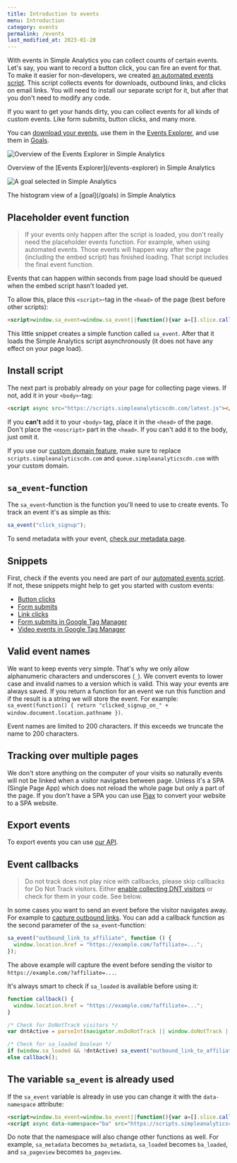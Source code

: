 ```yaml
---
title: Introduction to events
menu: Introduction
category: events
permalink: /events
last_modified_at: 2023-01-20
---
```


With events in Simple Analytics you can collect counts of certain events. Let's say, you want to record a button click, you can fire an event for that. To make it easier for non-developers, we created [an automated events script](/automated-events). This script collects events for downloads, outbound links, and clicks on email links. You will need to install our separate script for it, but after that you don't need to modify any code.

If you want to get your hands dirty, you can collect events for all kinds of custom events. Like form submits, button clicks, and many more.

You can [download your events](/export-data), use them in the [Events Explorer](/events-explorer), and use them in [Goals](/goals).

<img class="border" src="https://assets.simpleanalytics.com/docs/events/events-explorer.png" alt="Overview of the Events Explorer in Simple Analytics" />
<p class="caption" markdown="1">Overview of the [Events Explorer](/events-explorer) in Simple Analytics</p>

<img class="border" src="https://assets.simpleanalytics.com/docs/goals/goals-histogram.png" alt="A goal selected in Simple Analytics" />
<p class="caption" markdown="1">The histogram view of a [goal](/goals) in Simple Analytics</p>

## Placeholder event function

> If your events only happen after the script is loaded, you don't really need the placeholder events function. For example, when using automated events. Those events will happen way after the page (including the embed script) has finished loading. That script includes the final event function.

Events that can happen within seconds from page load should be queued when the embed script hasn't loaded yet.

To allow this, place this `<script>`-tag in the `<head>` of the page (best before other scripts):

<!-- prettier-ignore -->
```html
<script>window.sa_event=window.sa_event||function(){var a=[].slice.call(arguments);window.sa_event.q?window.sa_event.q.push(a):window.sa_event.q=[a]};</script>
```

This little snippet creates a simple function called `sa_event`. After that it loads the Simple Analytics script asynchronously (it does not have any effect on your page load).

## Install script

The next part is probably already on your page for collecting page views. If not, add it in your `<body>`-tag:

<!-- prettier-ignore -->
```html
<script async src="https://scripts.simpleanalyticscdn.com/latest.js"></script>
```

If you **can't** add it to your `<body>` tag, place it in the `<head>` of the page. Don't place the `<noscript>` part in the `<head>`. If you can't add it to the body, just omit it.

If you use our [custom domain feature](/bypass-ad-blockers), make sure to replace `scripts.simpleanalyticscdn.com` and `queue.simpleanalyticscdn.com` with your custom domain.

## `sa_event`-function

The `sa_event`-function is the function you'll need to use to create events. To track an event it's as simple as this:

```js
sa_event("click_signup");
```

To send metadata with your event, [check our metadata page](/metadata).

## Snippets

First, check if the events you need are part of our [automated events script](/automated-events). If not, these snippets might help to get you started with custom events:

- [Button clicks](https://gist.github.com/adriaandotcom/aa00b4cdc85797a2f2ba715e82de85da#file-button-click-html)
- [Form submits](https://gist.github.com/adriaandotcom/aa00b4cdc85797a2f2ba715e82de85da#file-forms-submit-html)
- [Link clicks](https://gist.github.com/adriaandotcom/aa00b4cdc85797a2f2ba715e82de85da#file-links-click-html)
- [Form submits in Google Tag Manager](https://www.simpleanalytics.com/blog/how-to-track-form-submissions-using-google-tag-manager)
- [Video events in Google Tag Manager](https://www.simpleanalytics.com/blog/video-tracking)

## Valid event names

We want to keep events very simple. That's why we only allow alphanumeric characters and underscores (`_`). We convert events to lower case and invalid names to a version which is valid. This way your events are always saved. If you return a function for an event we run this function and if the result is a string we will store the event. For example: `sa_event(function() { return "clicked_signup_on_" + window.document.location.pathname })`.

Event names are limited to 200 characters. If this exceeds we truncate the name to 200 characters.

## Tracking over multiple pages

We don't store anything on the computer of your visits so naturally events will not be linked when a visitor navigates between page. Unless it's a SPA (Single Page App) which does not reload the whole page but only a part of the page. If you don't have a SPA you can use [Pjax](https://github.com/MoOx/pjax/) to convert your website to a SPA website.

## Export events

To export events you can use [our API](/api/export-events).

## Event callbacks

> Do not track does not play nice with callbacks, please skip callbacks for Do Not Track visitors. Either [enable collecting DNT visitors](/dnt) or check for them in your code. See below.

In some cases you want to send an event before the visitor navigates away. For example to [capture outbound links](/capture-outbound-links). You can add a callback function as the second parameter of the `sa_event`-function:

```js
sa_event("outbound_link_to_affiliate", function () {
  window.location.href = "https://example.com/?affiliate=...";
});
```

The above example will capture the event before sending the visitor to `https://example.com/?affiliate=...`.

It's always smart to check if `sa_loaded` is available before using it:

<!-- prettier-ignore -->
```js
function callback() {
  window.location.href = "https://example.com/?affiliate=...";
}

/* Check for DoNotTrack visitors */
var dntActive = parseInt(navigator.msDoNotTrack || window.doNotTrack || navigator.doNotTrack, 10) === 1;

/* Check for sa_loaded boolean */
if (window.sa_loaded && !dntActive) sa_event("outbound_link_to_affiliate", callback);
else callback();
```

## The variable `sa_event` is already used

If the `sa_event` variable is already in use you can change it with the `data-namespace` attribute:

<!-- prettier-ignore -->
```html
<script>window.ba_event=window.ba_event||function(){var a=[].slice.call(arguments);window.ba_event.q?window.ba_event.q.push(a):window.ba_event.q=[a]};</script>
<script async data-namespace="ba" src="https://scripts.simpleanalyticscdn.com/latest.js"></script>
```

Do note that the namespace will also change other functions as well. For example, `sa_metadata` becomes `ba_metadata`, `sa_loaded` becomes `ba_loaded`, and `sa_pageview` becomes `ba_pageview`.
